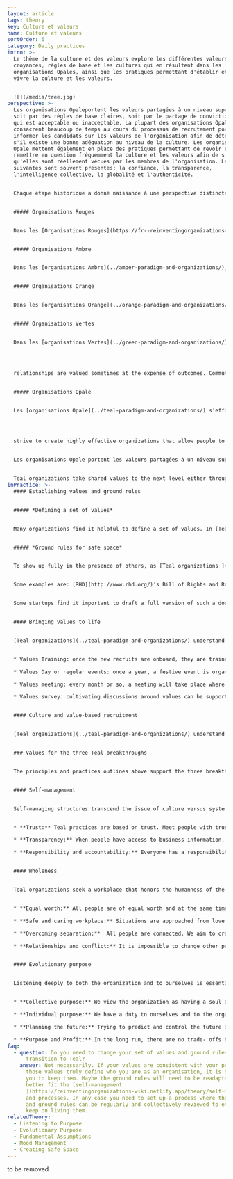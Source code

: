 ```yaml
---
layout: article
tags: theory
key: Culture et valeurs
name: Culture et valeurs
sortOrder: 6
category: Daily practices
intro: >-
  Le thème de la culture et des valeurs explore les différentes valeurs,
  croyances, règles de base et les cultures qui en résultent dans les
  organisations Opales, ainsi que les pratiques permettant d'établir et de faire
  vivre la culture et les valeurs.


  ![](/media/tree.jpg)
perspective: >-
  Les organisations Opaleportent les valeurs partagées à un niveau supérieur,
  soit par des règles de base claires, soit par le partage de convictions sur ce
  qui est acceptable ou inacceptable. La plupart des organisations Opale
  consacrent beaucoup de temps au cours du processus de recrutement pour
  informer les candidats sur les valeurs de l'organisation afin de déterminer
  s'il existe une bonne adéquation au niveau de la culture. Les organisations
  Opale mettent également en place des pratiques permettant de revoir et de
  remettre en question fréquemment la culture et les valeurs afin de s'assurer
  qu'elles sont réellement vécues par les membres de l'organisation. Les valeurs
  suivantes sont souvent présentes: la confiance, la transparence,
  l'intelligence collective, la globalité et l'authenticité.


  Chaque étape historique a donné naissance à une perspective distincte sur la culture et les valeurs, et à des pratiques très différentes :


  ##### Organisations Rouges


  Dans les [Organisations Rouges](https://fr--reinventingorganizations-wiki.netlify.app/theory/red-organizations/), les dirigeants font généralement preuve de comportements égocentriques motivés par leur besoin personnel de pouvoir et de contrôle. Ils sont souvent impulsifs et trouvent des moyens d'exercer leur domination. Cela crée une culture de la peur, du contrôle, de la prise de risque et de la soumission. Des liens étroits sont généralement formés par les membres de l'organisation.


  ##### Organisations Ambre


  Dans les [organisations Ambre](../amber-paradigm-and-organizations/), la stabilité et le respect des normes du groupe sont très appréciés. Le leader Ambre recherche l'ordre, la stabilité et la prévisibilité. Le changement est considéré avec suspicion. Le contrôle est maintenu par les institutions et les bureaucraties. Cela tend à créer une culture de conformité. L'objectif est de faire ce qui est juste et de s'intégrer dans les normes du groupe. La pensée est dominée par la question de savoir si l'on a la bonne apparence, les bons comportements et les bonnes pensées. La stabilité sociale a pour prix le port d'un masque. Les gens peuvent s'éloigner de leur nature unique, de leurs désirs personnels, de leurs besoins et de leurs sentiments, au profit d'une image socialement acceptable. La face cachée de cette vision du monde est que les travailleurs sont souvent considérés comme paresseux, malhonnêtes et ayant besoin d'être dirigés. On croit que la gestion et la supervision sont nécessaires pour s'assurer que le travail est effectué correctement.


  ##### Organisations Orange


  Dans les [organisations Orange](../orange-paradigm-and-organizations/), les valeurs sous-jacentes sont le succès, l'innovation, l'efficacité, la compétition/la victoire, le profit et la reconnaissance. Cette vision du monde est matérialiste et la rationalité est hautement valorisée. Seul ce qui peut être vu et touché est réel. La métaphore organisationnelle est une "machine". La culture peut devenir très professionnelle, rationnelle et parfois sans âme. Le changement est bienvenu à condition qu'il contribue à l'amélioration des performances. La collaboration inter-organisationnelle est appréciée et encouragée pour accélérer l'innovation et le changement. La gestion est stratégique et axée sur les résultats plutôt que sur la manière de les atteindre. Les compétences, résultats et réalisations individuels sont valorisés et encouragés. La progression est basée sur le mérite plutôt que sur le statut social ou le rang.


  ##### Organisations Vertes


  Dans les [organisations Vertes](../green-paradigm-and-organizations/), les relations sont valorisées, parfois au détriment des résultats. Communauté, communication, collaboration, consensus, harmonie, tolérance, intégrité, respect, ouverture et égalité sont des valeurs communes. L'accent est mis sur la création d'une excellente culture du travail basée sur l'autonomisation afin de stimuler la motivation des employés. Bien que les organisations vertes soient le plus souvent construites sur le modèle et les structures hiérarchiques traditionnels, la culture est mal à l'aise avec le pouvoir et la hiérarchie. Les approches de leadership participatif et serviable sont appréciées pour favoriser **les processus collaboratifs qui vont du bas vers le haut**, le développement de valeurs communes et une culture dans laquelle les personnes se sentent valorisées et **encouragées** à contribuer. La métaphore directrice est la "famille". Alors que les organisations Orange utilisent souvent leurs valeurs comme un outil de marketing, les organisations Vertes les adoptent et les mettent en pratique.




  relationships are valued sometimes at the expense of outcomes. Community, communication, collaboration, consensus, harmony, tolerance, integrity, respect, openness and equality are common values. Focus is on creating great workplace culture based on empowerment in order to boost employees' motivation. Although Green organizations are most often built on the traditional hierarchical model and structures, the culture is ill at ease with power and hierarchy. Participative and servant leadership approaches are valued to foster collaborative **bottom up processes**, developing shared values and a culture where people feel valued and **empowered** to contribute. The guiding metaphor is ‘family’. Whereas Orange organizations often use their values as a marketing tool, Green organizations embrace and live by them. 


  ##### Organisations Opale


  Les [organisations Opale](../teal-paradigm-and-organizations/) s'efforcent de créer des organisations hautement efficaces qui permettent aux gens d'être pleinement humains au travail.... La culture des organisations Opale est façonnée par le contexte spécifique et [**l'intention** ](https://reinventingorganizations-wiki.netlify.app/theory/evolutionary-purpose/)de l'organisation, et non par les hypothèses, normes et préoccupations personnelles des fondateurs et des dirigeants. La métaphore de l'organisation est un "système vivant". En tant que tel, elle devrait être autorisée à avoir sa propre identité et sa propre culture autonomes qui peuvent évoluer avec le temps. La culture et les valeurs sont bien intégrées à la structure et aux processus.




  strive to create highly effective organizations that allow people to be fully human at work.. The culture of Teal organizations is shaped by the specific context and **[purpose ](https://reinventingorganizations-wiki.netlify.app/theory/evolutionary-purpose/)**of the organization, not by personal assumptions, norms and concerns of the founders and leaders. The metaphor for the organization is a ‘living system’. As such it should be allowed to have its own autonomous identity and culture that can evolve with time. The culture and values are well integrated with the structure and processes. 


  Les organisations Opale portent les valeurs partagées à un niveau supérieur, soit par des règles de base claires, soit par le partage de convictions sur ce qui est acceptable ou inacceptable. La plupart des organisations Opale passent beaucoup de temps pendant le processus de recrutement à informer les candidats sur les valeurs de l'organisation afin de déterminer s'il y a une bonne adéquation au niveau de la culture. Les organisations Opale mettent également en place des pratiques permettant de revoir et de remettre en question fréquemment la culture et les valeurs afin de s'assurer qu'elles sont réellement vécues par les membres de l'organisation. Les valeurs suivantes sont souvent présentes:  la confiance, la transparence, l'intelligence collective, la globalité et l'authenticité.


  Teal organizations take shared values to the next level either through clear ground rules or sharing beliefs about what is acceptable or unacceptable. Most Teal organizations spend a lot of time during the recruitment process informing candidates about the values of the organization to determine whether there is a good culture fit. Teal organizations also set practices to frequently review and question culture and values to ensure they are truly lived by those in the organization. Some values that are often present are trust, transparency, collective intelligence, wholeness and authenticity.
inPractice: >-
  #### Establishing values and ground rules


  ##### *Defining a set of values*


  Many organizations find it helpful to define a set of values. In [Teal organizations](../teal-paradigm-and-organizations/), those values, together with [purpose](../evolutionary-purpose/), are at the very core of the organization' s culture, influencing most behaviors and processes. Those values often stem from the founder's vision, and are typically collectively defined. Values and related ground rules are not fixed, they are openly discussed and amended so that they remain a faithful reflection of what people in the organization live and believe in. Some organizations set out a simple set of common beliefs, or assumptions about human endeavor and behavior.


  ##### *Ground rules for safe space*


  To show up fully in the presence of others, as [Teal organizations ](../teal-paradigm-and-organizations/)encourage, people need to feel it is safe to do so. Having a defined set of values translated into clear "ground rules", when necessary, helps to do this.


  Some examples are: [RHD](http://www.rhd.org/)’s Bill of Rights and Responsibilities, [Morning Star](http://www.morningstarco.com/)’s Colleague Principles, [FAVI](http://www.favi.com/)'s fiches or [Holacracy](http://www.holacracy.org/)'s Constitution. These documents provide a vision for a safe and productive workplace. They give colleagues a vocabulary to discuss healthy relationships, and they draw lines that separate recommended from unacceptable behaviors.


  Some startups find it important to draft a full version of such a document early on. Others will develop one as they grow. Organizations make sure they are written collectively so that they are full owned by all the people.


  #### Bringing values to life


  [Teal organizations](../teal-paradigm-and-organizations/) understand it takes more than a plaque on the wall to bring values and ground rules to life. They spend a significant amount of time and energy on training and involving everyone in a continuous process of revisiting them. Some examples of keeping values alive are:


  * Values Training: once the new recruits are onboard, they are trained in the set of values and ground rules. 

  * Values Day or regular events: once a year, a festive event is organized where everybody is invited to revisit the organization's purpose, values and ground rules. 

  * Values meeting: every month or so, a meeting will take place where colleagues are invited to bring up issues with values and ground rules in the workplace and suggest changes. Values can also be discussed during Large Group Reflections.

  * Values survey: cultivating discussions around values can be supported by an annual survey.


  #### Culture and value-based recruitment


  [Teal organizations](../teal-paradigm-and-organizations/) understand that a person's attitude and behaviors are as important as their skills. Therefore significant energy is devoted to finding people that fit with the organization's culture and values. New recruits are carefully interviewed to ensure they can thrive in the environment. It is a two way discovery processes aiming at finding out if the organization and individual are meant to “journey together”. 


  ### Values for the three Teal breakthroughs


  The principles and practices outlines above support the three breakthroughs of [self-management](../self-management/), [wholeness ](../wholeness/)and [evolutionary purpose](../evolutionary-purpose/). 


  #### Self-management


  Self-managing structures transcend the issue of culture versus systems. Inner and outer dimensions, culture and systems, work hand in hand, not in opposite directions. The following are some examples of the types of values/principles that support self-management:


  * **Trust:** Teal practices are based on trust. Meet people with trust and they will respond with trust. Trust enables people to be fully responsible. It also lowers the need for hierarchy and control and enables [self-management](../self-management/). 

  * **Transparency:** When people have access to business information, often held by management, they can act and take decisions that are good for the whole. When there is transparency and openness collective intelligence is available to all. Sensitive information can be shared because everyone is able and trusted to handle difficult news. 

  * **Responsibility and accountability:** Everyone has a responsibility to the organization for sensing issues or opportunities and addressing them. People are expected to be comfortable with holding each other accountable for their [commitments](../commitment-working-hours-and-flexibility/), through [feedback](../feedback-and-performance-management/) and respectful confrontation.


  #### Wholeness


  Teal organizations seek a workplace that honors the humanness of the people who work there. The following are examples of the types of values/principles that support wholeness:


  * **Equal worth:** All people are of equal worth and at the same time different. Community will be richest when members are able to contribute in their distinctive way, whilst appreciating their differences. 

  * **Safe and caring workplace:** Situations are approached from love and connection rather than fear and separation. Creating a safe environment where everyone can behave authentically is essential. 

  * **Overcoming separation:**  All people are connected. We aim to create a workplace where cognitive, physical, emotional and spiritual aspects are be honored and valued. 

  * **Relationships and conflict:** It is impossible to change other people. We can only change ourselves. We take ownership of our thoughts, beliefs, words and actions. We don’t spread rumors. We don’t talk behind someone’s back. We don’t blame problems on others.


  #### Evolutionary purpose


  Listening deeply to both the organization and to ourselves is essential in finding[ evolutionary purpose.](../evolutionary-purpose/) The following  are examples of the types of values/principles that support evolutionary purpose:


  * **Collective purpose:** We view the organization as having a soul and [purpose ](https://reinventingorganizations-wiki.netlify.app/theory/listening-to-purpose/)of its own. We try to listen in to where the organization wants to go and beware of forcing a direction onto it. 

  * **Individual purpose:** We have a duty to ourselves and to the organization to inquire into our personal sense of calling to see if and how it resonates with the organization’s purpose. We try to imbue our roles with our souls, not our egos. 

  * **Planning the future:** Trying to predict and control the future is futile. We make forecasts only when a specific decision requires us to do so. Everything will unfold with more grace if we stop trying to control and instead choose to simply sense and respond. 

  * **Purpose and Profit:** In the long run, there are no trade- offs between purpose and profits. If we focus on purpose, profits will follow.
faq:
  - question: Do you need to change your set of values and ground rules when you
      transition to Teal?
    answer: Not necessarily. If your values are consistent with your purpose and if
      those values truly define who you are as an organisation, it is better for
      you to keep them. Maybe the ground rules will need to be readapted to
      better fit the [self-management
      ](https://reinventingorganizations-wiki.netlify.app/theory/self-management/)structure
      and processes. In any case you need to set up a process where those values
      and ground rules can be regularly and collectively reviewed to ensure you
      keep on living them.
relatedTheory:
  - Listening to Purpose
  - Evolutionary Purpose
  - Fundamental Assumptions
  - Mood Management
  - Creating Safe Space
---
```

to be removed